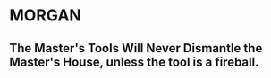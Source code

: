 # MORGAN
## The Master's Tools Will Never Dismantle the Master's House, unless the tool is a fireball.
